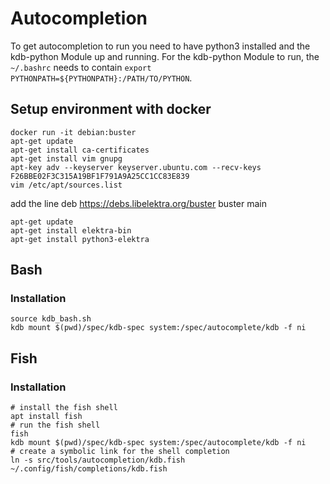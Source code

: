 # Autocompletion

To get autocompletion to run you need to have python3 installed and the kdb-python Module up and running.
For the kdb-python Module to run, the `~/.bashrc` needs to contain `export PYTHONPATH=${PYTHONPATH}:/PATH/TO/PYTHON`.

## Setup environment with docker

```
docker run -it debian:buster
apt-get update
apt-get install ca-certificates
apt-get install vim gnupg
apt-key adv --keyserver keyserver.ubuntu.com --recv-keys F26BBE02F3C315A19BF1F791A9A25CC1CC83E839
vim /etc/apt/sources.list
```

add the line deb https://debs.libelektra.org/buster buster main

```
apt-get update
apt-get install elektra-bin
apt-get install python3-elektra
```

## Bash

### Installation

```
source kdb_bash.sh
kdb mount $(pwd)/spec/kdb-spec system:/spec/autocomplete/kdb -f ni
```

## Fish

### Installation

```
# install the fish shell
apt install fish
# run the fish shell
fish
kdb mount $(pwd)/spec/kdb-spec system:/spec/autocomplete/kdb -f ni
# create a symbolic link for the shell completion
ln -s src/tools/autocompletion/kdb.fish ~/.config/fish/completions/kdb.fish
```
